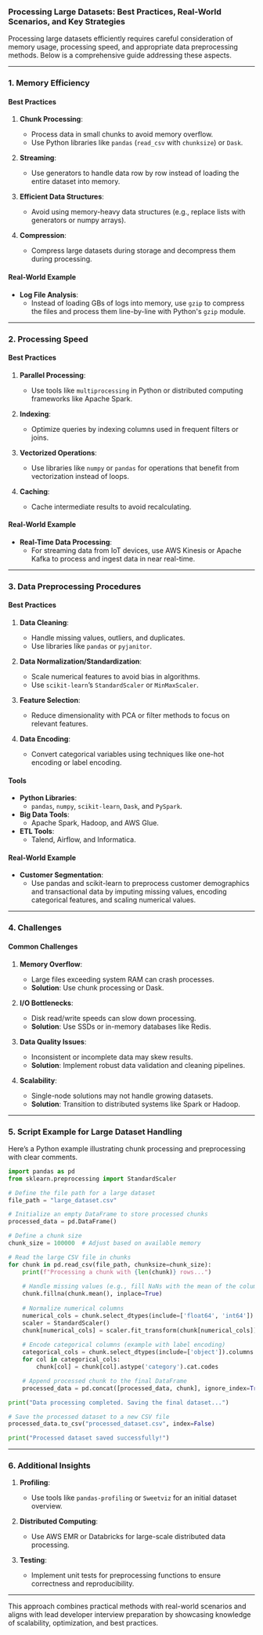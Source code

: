 ### Processing Large Datasets: Best Practices, Real-World Scenarios, and Key Strategies

Processing large datasets efficiently requires careful consideration of memory usage, processing speed, and appropriate data preprocessing methods. Below is a comprehensive guide addressing these aspects.

---

### **1. Memory Efficiency**
#### **Best Practices**
1. **Chunk Processing**:
   - Process data in small chunks to avoid memory overflow.
   - Use Python libraries like `pandas` (`read_csv` with `chunksize`) or `Dask`.

2. **Streaming**:
   - Use generators to handle data row by row instead of loading the entire dataset into memory.

3. **Efficient Data Structures**:
   - Avoid using memory-heavy data structures (e.g., replace lists with generators or numpy arrays).

4. **Compression**:
   - Compress large datasets during storage and decompress them during processing.

#### **Real-World Example**
- **Log File Analysis**:
  - Instead of loading GBs of logs into memory, use `gzip` to compress the files and process them line-by-line with Python's `gzip` module.

---

### **2. Processing Speed**
#### **Best Practices**
1. **Parallel Processing**:
   - Use tools like `multiprocessing` in Python or distributed computing frameworks like Apache Spark.

2. **Indexing**:
   - Optimize queries by indexing columns used in frequent filters or joins.

3. **Vectorized Operations**:
   - Use libraries like `numpy` or `pandas` for operations that benefit from vectorization instead of loops.

4. **Caching**:
   - Cache intermediate results to avoid recalculating.

#### **Real-World Example**
- **Real-Time Data Processing**:
  - For streaming data from IoT devices, use AWS Kinesis or Apache Kafka to process and ingest data in near real-time.

---

### **3. Data Preprocessing Procedures**
#### **Best Practices**
1. **Data Cleaning**:
   - Handle missing values, outliers, and duplicates.
   - Use libraries like `pandas` or `pyjanitor`.

2. **Data Normalization/Standardization**:
   - Scale numerical features to avoid bias in algorithms.
   - Use `scikit-learn`’s `StandardScaler` or `MinMaxScaler`.

3. **Feature Selection**:
   - Reduce dimensionality with PCA or filter methods to focus on relevant features.

4. **Data Encoding**:
   - Convert categorical variables using techniques like one-hot encoding or label encoding.

#### **Tools**
- **Python Libraries**:
  - `pandas`, `numpy`, `scikit-learn`, `Dask`, and `PySpark`.
- **Big Data Tools**:
  - Apache Spark, Hadoop, and AWS Glue.
- **ETL Tools**:
  - Talend, Airflow, and Informatica.

#### **Real-World Example**
- **Customer Segmentation**:
  - Use pandas and scikit-learn to preprocess customer demographics and transactional data by imputing missing values, encoding categorical features, and scaling numerical values.

---

### **4. Challenges**
#### **Common Challenges**
1. **Memory Overflow**:
   - Large files exceeding system RAM can crash processes.
   - **Solution**: Use chunk processing or Dask.

2. **I/O Bottlenecks**:
   - Disk read/write speeds can slow down processing.
   - **Solution**: Use SSDs or in-memory databases like Redis.

3. **Data Quality Issues**:
   - Inconsistent or incomplete data may skew results.
   - **Solution**: Implement robust data validation and cleaning pipelines.

4. **Scalability**:
   - Single-node solutions may not handle growing datasets.
   - **Solution**: Transition to distributed systems like Spark or Hadoop.

---

### **5. Script Example for Large Dataset Handling**

Here’s a Python example illustrating chunk processing and preprocessing with clear comments.

```python
import pandas as pd
from sklearn.preprocessing import StandardScaler

# Define the file path for a large dataset
file_path = "large_dataset.csv"

# Initialize an empty DataFrame to store processed chunks
processed_data = pd.DataFrame()

# Define a chunk size
chunk_size = 100000  # Adjust based on available memory

# Read the large CSV file in chunks
for chunk in pd.read_csv(file_path, chunksize=chunk_size):
    print(f"Processing a chunk with {len(chunk)} rows...")
    
    # Handle missing values (e.g., fill NaNs with the mean of the column)
    chunk.fillna(chunk.mean(), inplace=True)
    
    # Normalize numerical columns
    numerical_cols = chunk.select_dtypes(include=['float64', 'int64']).columns
    scaler = StandardScaler()
    chunk[numerical_cols] = scaler.fit_transform(chunk[numerical_cols])
    
    # Encode categorical columns (example with label encoding)
    categorical_cols = chunk.select_dtypes(include=['object']).columns
    for col in categorical_cols:
        chunk[col] = chunk[col].astype('category').cat.codes

    # Append processed chunk to the final DataFrame
    processed_data = pd.concat([processed_data, chunk], ignore_index=True)

print("Data processing completed. Saving the final dataset...")

# Save the processed dataset to a new CSV file
processed_data.to_csv("processed_dataset.csv", index=False)

print("Processed dataset saved successfully!")
```

---

### **6. Additional Insights**
1. **Profiling**:
   - Use tools like `pandas-profiling` or `Sweetviz` for an initial dataset overview.
   
2. **Distributed Computing**:
   - Use AWS EMR or Databricks for large-scale distributed data processing.

3. **Testing**:
   - Implement unit tests for preprocessing functions to ensure correctness and reproducibility.

---

This approach combines practical methods with real-world scenarios and aligns with lead developer interview preparation by showcasing knowledge of scalability, optimization, and best practices.